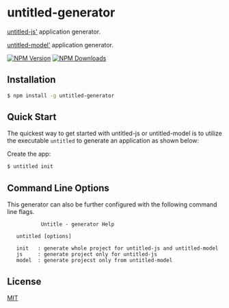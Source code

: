 # untitled-generator
[untitled-js'](https://www.npmjs.com/package/untitled-js) application generator.

[untitled-model'](https://www.npmjs.com/package/untitled-model) application generator.

[![NPM Version][npm-image]][npm-url]
[![NPM Downloads][downloads-image]][downloads-url]


## Installation

```sh
$ npm install -g untitled-generator
```

## Quick Start

The quickest way to get started with untitled-js or untitled-model is to utilize the executable `untitled` to generate an application as shown below:

Create the app:

```bash
$ untitled init
```

## Command Line Options

This generator can also be further configured with the following command line flags.


               Untitle - generator Help 
    
       untitled [options]
    
       init   : generate whole project for untitled-js and untitled-model
       js     : generate project only for untitled-js
       model  : generate projecst only from untitled-model


## License

[MIT](LICENSE)

[npm-image]: https://img.shields.io/npm/v/untitled-generator.svg
[npm-url]: https://npmjs.org/package/untitled-generator
[downloads-image]: https://img.shields.io/npm/dm/untitled-generator.svg
[downloads-url]: https://npmjs.org/package/untitled-generator
